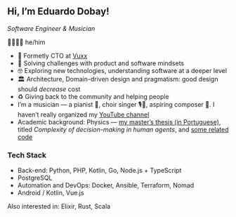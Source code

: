 ## Hi, I’m Eduardo Dobay!

_Software Engineer & Musician_

👨‍🦱🏳‍🌈 he/him

* 💼 Formetly CTO at [Vuxx][]
* 🧩 Solving challenges with product and software mindsets
* 🤓 Exploring new technologies, understanding software at a deeper level
* 🏛️ Architecture, Domain-driven design and pragmatism: good design should _decrease_ cost
* ♻️ Giving back to the community and helping people
* I’m a musician — a pianist 🎹, choir singer 🎙️🎵, aspiring composer 📜. I haven’t really organized my [YouTube channel][YouTube]
* Academic background: Physics — [my master’s thesis (in Portuguese)][MSc-thesis], titled _Complexity of decision-making in human agents_, and [some related code][MSc-repo]

### Tech Stack

* Back-end: Python, PHP, Kotlin, Go, Node.js + TypeScript
* PostgreSQL
* Automation and DevOps: Docker, Ansible, Terraform, Nomad
* Android / Kotlin, Vue.js

Also interested in: Elixir, Rust, Scala

[MSc-repo]: https://github.com/edudobay/bayes-binary-decision
[MSc-thesis]: https://teses.usp.br/teses/disponiveis/43/43134/tde-22012015-135228/en.php
[YouTube]: https://www.youtube.com/c/EduardoDobay
[Vuxx]: https://vuxx.com.br/
